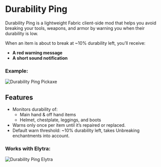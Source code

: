 # Durability Ping

Durability Ping is a lightweight Fabric client-side mod that helps you avoid breaking your tools, weapons, and armor by warning you when their durability is low.

When an item is about to break at ~10% durability left, you’ll receive:
- **A red warning message**
- **A short sound notification**

### Example:
![Durability Ping Pickaxe](https://cdn.modrinth.com/data/cached_images/37c11ceec999ba5517e4bb6892a9e8b19903a135_0.webp)

## Features
- Monitors durability of:
  - Main hand & off hand items
  - Helmet, chestplate, leggings, and boots
- Warns only once per item until it’s repaired or replaced.
- Default warn threshold: ~10% durability left, takes Unbreaking enchantments into account.

### Works with Elytra:
![Durability Ping Elytra](https://cdn.modrinth.com/data/cached_images/7885db97ce348f439883c941bd76001401472733.png)
